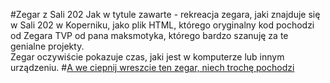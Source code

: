 #Zegar z Sali 202
Jak w tytule zawarte - rekreacja zegara, jaki znajduje się w Sali 202 w Koperniku, jako plik HTML, którego oryginalny kod pochodzi od Zegara TVP od pana maksmotyka, którego bardzo szanuję za te genialne projekty.\
Zegar oczywiście pokazuje czas, jaki jest w komputerze lub innym urządzeniu.
#[A we ciepnij wreszcie ten zegar, niech trochę pochodzi](https://racohowskij.github.io/Zegar-202/)
